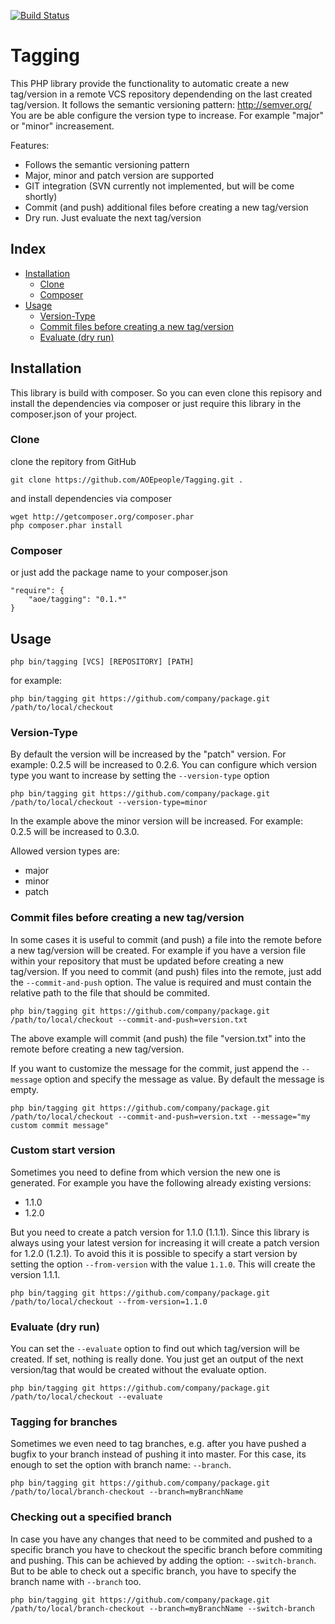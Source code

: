 [![Build Status](https://travis-ci.org/AOEpeople/Tagging.svg?branch=master)](https://travis-ci.org/AOEpeople/Tagging)

# Tagging

This PHP library provide the functionality to automatic create a new tag/version in a remote VCS repository dependending on the last created tag/version. It follows the semantic versioning pattern: http://semver.org/
You are be able configure the version type to increase. For example "major" or "minor" increasement.

Features:
 - Follows the semantic versioning pattern
 - Major, minor and patch version are supported
 - GIT integration (SVN currently not implemented, but will be come shortly)
 - Commit (and push) additional files before creating a new tag/version
 - Dry run. Just evaluate the next tag/version

## Index
- [Installation](#installation)
  - [Clone](#clone)
  - [Composer](#composer)
- [Usage](#usage)
  - [Version-Type](#version-type)
  - [Commit files before creating a new tag/version](#commit-files-before-creating-a-new-tagversion)
  - [Evaluate (dry run)](#evaluate-dry-run)

## Installation
This library is build with composer. So you can even clone this repisory and install the dependencies via composer or just require this library in the composer.json of your project.

### Clone
clone the repitory from GitHub

    git clone https://github.com/AOEpeople/Tagging.git .

and install dependencies via composer

    wget http://getcomposer.org/composer.phar
    php composer.phar install

### Composer
or just add the package name to your composer.json

    "require": {
        "aoe/tagging": "0.1.*"
    }
    
## Usage

    php bin/tagging [VCS] [REPOSITORY] [PATH]

for example:

    php bin/tagging git https://github.com/company/package.git /path/to/local/checkout
    
### Version-Type
By default the version will be increased by the "patch" version. For example: 0.2.5 will be increased to 0.2.6.
You can configure which version type you want to increase by setting the `--version-type` option

    php bin/tagging git https://github.com/company/package.git /path/to/local/checkout --version-type=minor
    
In the example above the minor version will be increased. For example: 0.2.5 will be increased to 0.3.0.

Allowed version types are:
 - major
 - minor
 - patch

### Commit files before creating a new tag/version
In some cases it is useful to commit (and push) a file into the remote before a new tag/version will be created.
For example if you have a version file within your repository that must be updated before creating a new tag/version.
If you need to commit (and push) files into the remote, just add the `--commit-and-push` option. The value is required and must contain the relative path to the file that should be commited.

    php bin/tagging git https://github.com/company/package.git /path/to/local/checkout --commit-and-push=version.txt

The above example will commit (and push) the file "version.txt" into the remote before creating a new tag/version.

If you want to customize the message for the commit, just append the `--message` option and specify the message as value.
By default the message is empty.

    php bin/tagging git https://github.com/company/package.git /path/to/local/checkout --commit-and-push=version.txt --message="my custom commit message"

### Custom start version
Sometimes you need to define from which version the new one is generated. For example you have the following already existing versions:
 - 1.1.0
 - 1.2.0
 
But you need to create a patch version for 1.1.0 (1.1.1). Since this library is always using your latest version for increasing it will create a patch version for 1.2.0 (1.2.1).
To avoid this it is possible to specify a start version  by setting the option `--from-version` with the value `1.1.0`. This will create the version 1.1.1.

    php bin/tagging git https://github.com/company/package.git /path/to/local/checkout --from-version=1.1.0

### Evaluate (dry run)
You can set the `--evaluate` option to find out which tag/version will be created. If set, nothing is really done. You just get an output of the next version/tag that would be created without the evaluate option.

    php bin/tagging git https://github.com/company/package.git /path/to/local/checkout --evaluate


### Tagging for branches

Sometimes we even need to tag branches, e.g. after you have pushed a bugfix to your branch instead of pushing it into master. For this case, its enough to set the option with branch name: `--branch`.

    php bin/tagging git https://github.com/company/package.git /path/to/local/branch-checkout --branch=myBranchName


### Checking out a specified branch

In case you have any changes that need to be commited and pushed to a specific branch you have to checkout the specific branch before commiting and pushing. This can be achieved by adding the option: `--switch-branch`. But to be able to check out a specific branch, you have to specify the branch name with `--branch` too.

    php bin/tagging git https://github.com/company/package.git /path/to/local/branch-checkout --branch=myBranchName --switch-branch
